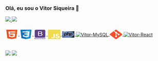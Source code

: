 ### Olá, eu sou o Vitor Siqueira 👋

<a href="https://github.com/siqueiravitor">
  <img height="160em" src="https://github-readme-stats-eight-theta.vercel.app/api?username=siqueiravitor&show_icons=true&include_all_commits=true&count_private=true&bg_color=45,102326,1a2737,03111e&text_color=01dfc2&icon_color=01dfc2&title_color=00a7d5"/>
  <img height="160em" src="https://github-readme-stats-eight-theta.vercel.app/api/top-langs/?username=siqueiravitor&layout=compact&langs_count=8&bg_color=45,102326,1a2737,03111e&text_color=01dfc2&icon_color=01dfc2&title_color=00a7d5"&/>
<div>
<div style="display: inline_block"><br>
  <img align="center" alt="Vitor-HTML" height="30" width="40" src="https://raw.githubusercontent.com/devicons/devicon/master/icons/html5/html5-original.svg">
  <img align="center" alt="Vitor-CSS" height="30" width="40" src="https://raw.githubusercontent.com/devicons/devicon/master/icons/css3/css3-original.svg">
  <img align="center" alt="Vitor-Bootstrap" height="30" width="40" src="https://raw.githubusercontent.com/devicons/devicon/master/icons/bootstrap/bootstrap-plain-wordmark.svg">
  <img align="center" alt="Vitor-Js" height="30" width="40" src="https://raw.githubusercontent.com/devicons/devicon/master/icons/javascript/javascript-plain.svg">
  <img align="center" alt="Vitor-PHP" height="40" width="40" src="https://raw.githubusercontent.com/devicons/devicon/master/icons/php/php-original.svg">
  <img align="center" alt="Vitor-MySQL" height="40" width="40" src="https://cdn.jsdelivr.net/gh/devicons/devicon/icons/mysql/mysql-original-wordmark.svg">
  <img align="center" alt="Vitor-GIT" height="30" width="40" src="https://raw.githubusercontent.com/devicons/devicon/master/icons/git/git-original.svg">
  <img align="center" alt="Vitor-React" height="30" width="40" src="https://cdn.jsdelivr.net/gh/devicons/devicon/icons/react/react-original.svg">
</div>
  
  ##
  
  <div>
  <a href = "mailto: siqueiravitor@outlook.com.br" target="_blank"><img src="https://img.shields.io/badge/-outlook-%230077B5?style=for-the-badge&logo=microsoft-outlook&logoColor=white" target="_blank"></a>
  <a href="https://www.linkedin.com/in/vitor-alvarenga-36b16014a/" target="_blank"><img src="https://img.shields.io/badge/-LinkedIn-%230077B5?style=for-the-badge&logo=linkedin&logoColor=white" target="_blank"></a>
    
    
</div>
  
